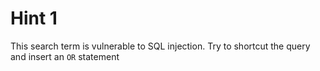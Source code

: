# Hint 1

This search term is vulnerable to SQL injection. Try to shortcut the query and insert an `OR` statement